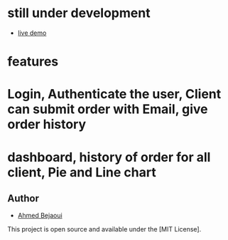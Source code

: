 # still under development

- [live demo](https://thenewpizzaorder.herokuapp.com/)

# features

# <!-- CLIENT --> Login, Authenticate the user, Client can submit order with Email, give order history   

# <!-- ADMIN --> dashboard, history of order for all client, Pie and Line chart

## Author

- [Ahmed Bejaoui](https://github.com/ahmedbejaouiJS)

This project is open source and available under the [MIT License].
